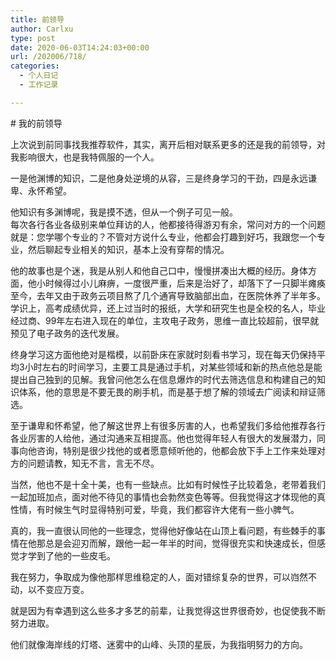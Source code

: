 ```yaml
---
title: 前领导
author: Carlxu
type: post
date: 2020-06-03T14:24:03+00:00
url: /202006/718/
categories:
  - 个人日记
  - 工作记录

---
```

\# 我的前领导

上次说到前同事找我推荐软件，其实，离开后相对联系更多的还是我的前领导，对我影响很大，也是我特佩服的一个人。

一是他渊博的知识，二是他身处逆境的从容，三是终身学习的干劲，四是永远谦卑、永怀希望。

他知识有多渊博呢，我是摸不透，但从一个例子可见一般。  
每次各行各业各级别来单位拜访的人，他都接待得游刃有余，常问对方的一个问题就是：您学哪个专业的？不管对方说什么专业，他都会打趣到好巧，我跟您一个专业，然后聊起专业相关的知识，基本上没有穿帮的情况。

他的故事也是个迷，我是从别人和他自己口中，慢慢拼凑出大概的经历。身体方面，他小时候得过小儿麻痹，一度很严重，后来是治好了，却落下了一只脚半瘫痪至今，去年又由于政务云项目熬了几个通宵导致脑部出血，在医院休养了半年多。学识上，高考成绩优异，还上过当时的报纸，大学和研究生也是全校的名人，毕业经过商、99年左右进入现在的单位，主攻电子政务，思维一直比较超前，很早就预见了电子政务的迭代发展。

终身学习这方面他绝对是楷模，以前卧床在家就时刻看书学习，现在每天仍保持平均3小时左右的时间学习，主要工具是通过手机，对某些领域和新的热点他总是能提出自己独到的见解。我曾问他怎么在信息爆炸的时代去筛选信息和构建自己的知识体系，他的意思是不要无畏的刷手机，而是基于想了解的领域去广阅读和辩证筛选。

至于谦卑和怀希望，他了解这世界上有很多厉害的人，也希望我们多给他推荐各行各业厉害的人给他，通过沟通来互相提高。他也觉得年轻人有很大的发展潜力，同事向他咨询，特别是很少找他的或者愿意倾听他的，他都会放下手上工作来处理对方的问题请教，知无不言，言无不尽。

当然，他也不是十全十美，也有一些缺点。比如有时候性子比较着急，老带着我们一起加班加点，面对他不待见的事情也会勃然变色等等。但我觉得这才体现他的真性情，有时候生气时显得特别可爱，毕竟，我们都容许大佬有一些小脾气。

真的，我一直很认同他的一些理念，觉得他好像站在山顶上看问题，有些棘手的事情在他那总是会迎刃而解，跟他一起一年半的时间，觉得很充实和快速成长，但感觉才学到了他的一些皮毛。

我在努力，争取成为像他那样思维稳定的人，面对错综复杂的世界，可以岿然不动，以不变应万变。

就是因为有幸遇到这么些多才多艺的前辈，让我觉得这世界很奇妙，也促使我不断努力进取。

他们就像海岸线的灯塔、迷雾中的山峰、头顶的星辰，为我指明努力的方向。